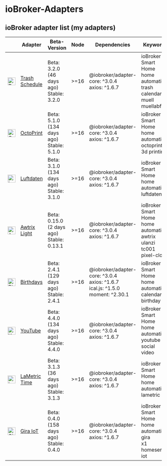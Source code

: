 # ioBroker-Adapters

## ioBroker adapter list (my adapters)

| | Adapter | Beta-Version  | Node | Dependencies | Keywords | Issues |
|-|---------|---------------|------|--------------|----------|--------|
| <img src="https://raw.githubusercontent.com/klein0r/ioBroker.trashschedule/master/admin/trashschedule.png" alt="Trash Schedule" width="25" /> | [Trash Schedule](https://github.com/klein0r/ioBroker.trashschedule) | Beta: 3.2.0 (46 days ago)<br/>Stable: 3.2.0 | &gt;&#x3D;16 | @iobroker/adapter-core: ^3.0.4<br/>axios: ^1.6.7 | ioBroker<br/>Smart Home<br/>home automation<br/>trash<br/>calendar<br/>muell<br/>muellabfuhr | 6<br/>Bug-Report `v0.1`<br/>Workflow: `v0.4` |
| <img src="https://raw.githubusercontent.com/klein0r/ioBroker.octoprint/master/admin/octoprint.png" alt="OctoPrint" width="25" /> | [OctoPrint](https://github.com/klein0r/ioBroker.octoprint) | Beta: 5.1.0 (134 days ago)<br/>Stable: 5.1.0 | &gt;&#x3D;16 | @iobroker/adapter-core: ^3.0.4<br/>axios: ^1.6.7 | ioBroker<br/>Smart Home<br/>home automation<br/>octoprint<br/>3d printing | 6<br/>Bug-Report `v0.1`<br/>Workflow: `v0.3` |
| <img src="https://raw.githubusercontent.com/klein0r/ioBroker.luftdaten/master/admin/luftdaten.png" alt="Luftdaten" width="25" /> | [Luftdaten](https://github.com/klein0r/ioBroker.luftdaten) | Beta: 3.1.0 (134 days ago)<br/>Stable: 3.1.0 | &gt;&#x3D;16 | @iobroker/adapter-core: ^3.0.4<br/>axios: ^1.6.7 | ioBroker<br/>Smart Home<br/>home automation<br/>luftdaten | 1<br/>Bug-Report `v0.1`<br/>Workflow: `v0.3` |
| <img src="https://raw.githubusercontent.com/klein0r/ioBroker.awtrix-light/master/admin/awtrix-light.png" alt="Awtrix Light" width="25" /> | [Awtrix Light](https://github.com/klein0r/ioBroker.awtrix-light) | Beta: 0.15.0 (2 days ago)<br/>Stable: 0.13.1 | &gt;&#x3D;16 | @iobroker/adapter-core: ^3.0.4<br/>axios: ^1.6.7 | ioBroker<br/>Smart Home<br/>home automation<br/>awtrix<br/>ulanzi<br/>tc001<br/>pixel-clock | 10<br/>Bug-Report `v0.1`<br/>Workflow: `v0.3` |
| <img src="https://raw.githubusercontent.com/klein0r/ioBroker.birthdays/master/admin/birthdays.png" alt="Birthdays" width="25" /> | [Birthdays](https://github.com/klein0r/ioBroker.birthdays) | Beta: 2.4.1 (129 days ago)<br/>Stable: 2.4.1 | &gt;&#x3D;16 | @iobroker/adapter-core: ^3.0.4<br/>axios: ^1.6.7<br/>ical.js: ^1.5.0<br/>moment: ^2.30.1 | ioBroker<br/>Smart Home<br/>home automation<br/>calendar<br/>birthday | 3<br/>Bug-Report `v0.1`<br/>Workflow: `v0.3` |
| <img src="https://raw.githubusercontent.com/klein0r/ioBroker.youtube/master/admin/youtube.png" alt="YouTube" width="25" /> | [YouTube](https://github.com/klein0r/ioBroker.youtube) | Beta: 4.4.0 (134 days ago)<br/>Stable: 4.4.0 | &gt;&#x3D;16 | @iobroker/adapter-core: ^3.0.4<br/>axios: ^1.6.7 | ioBroker<br/>Smart Home<br/>home automation<br/>youtube<br/>social<br/>video | 1<br/>Bug-Report `v0.1`<br/>Workflow: `v0.3` |
| <img src="https://raw.githubusercontent.com/klein0r/ioBroker.lametric/master/admin/lametric.png" alt="LaMetric Time" width="25" /> | [LaMetric Time](https://github.com/klein0r/ioBroker.lametric) | Beta: 3.1.3 (36 days ago)<br/>Stable: 3.1.3 | &gt;&#x3D;16 | @iobroker/adapter-core: ^3.0.4<br/>axios: ^1.6.7 | ioBroker<br/>Smart Home<br/>home automation<br/>lametric | 5<br/>Bug-Report `v0.1`<br/>Workflow: `v0.3` |
| <img src="https://raw.githubusercontent.com/klein0r/ioBroker.gira-iot/master/admin/gira-iot.png" alt="Gira IoT" width="25" /> | [Gira IoT](https://github.com/klein0r/ioBroker.gira-iot) | Beta: 0.4.0 (158 days ago)<br/>Stable: 0.4.0 | &gt;&#x3D;16 | @iobroker/adapter-core: ^3.0.4<br/>axios: ^1.6.7 | ioBroker<br/>Smart Home<br/>home automation<br/>gira<br/>x1<br/>homeserver<br/>iot | 2<br/>Bug-Report `v0.1`<br/>Workflow: `v0.3` |
